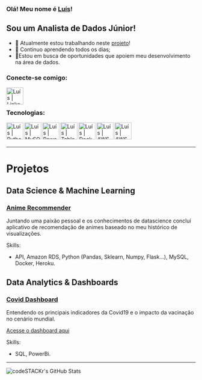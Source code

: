 ### Olá! Meu nome é [Luís][Linkedin]!

## Sou um Analista de Dados Júnior!

- 🥅 Atualmente estou trabalhando neste [projeto][project]!
- 🌱 Continuo aprendendo todos os dias;
- 🔭Estou em busca de oportunidades que apoiem meu desenvolvimento na área de dados.

### Conecte-se comigo:
[<img align="left" alt= "Luís | Linkedin" width="45px" src="https://cdn.jsdelivr.net/npm/simple-icons@v7/icons/linkedin.svg" />][Linkedin]

<br />
<br />

### Tecnologias:
<img align="left" alt= "Luís | Python" width="45px" src="https://cdn.jsdelivr.net/npm/simple-icons@v7/icons/python.svg" />
<img align="left" alt= "Luís | MySQL" width="45px" src="https://cdn.jsdelivr.net/npm/simple-icons@v7/icons/mysql.svg" />
<img align="left" alt= "Luís | PowerBi" width="45px" src="https://cdn.jsdelivr.net/npm/simple-icons@v7/icons/powerbi.svg" />
<img align="left" alt= "Luís | Tableau" width="45px" src="https://cdn.jsdelivr.net/npm/simple-icons@v7/icons/tableau.svg" />
<img align="left" alt= "Luís | Docker" width="45px" src="https://cdn.jsdelivr.net/npm/simple-icons@v7/icons/docker.svg" />
<img align="left" alt= "Luís | AWS" width="45px" src="https://cdn.jsdelivr.net/npm/simple-icons@v7/icons/amazonaws.svg" />
<img align="left" alt= "Luís | AWS" width="45px" src="https://cdn.jsdelivr.net/npm/simple-icons@v7/icons/amazonrds.svg" />

<br />


<br />
<br />

---
# Projetos

## Data Science & Machine Learning

### [Anime Recommender][animerecomender]
Juntando uma paixão pessoal e os conhecimentos de datascience 
concluí aplicativo de recomendação de animes baseado no meu 
histórico de visualizações.

Skills:
- API, Amazon RDS, Python (Pandas, Sklearn, Numpy, Flask...), MySQL, Docker, Heroku.

## Data Analytics & Dashboards

### [Covid Dashboard][coviddash]
Entendendo os principais indicadores da Covid19 e o impacto 
da vacinação no cenário mundial.

[Acesse o dashboard aqui][pbcovid]

Skills:
- SQL, PowerBi.


---
<img align="left" alt="codeSTACKr's GitHub Stats" src="https://github-readme-stats.vercel.app/api?username=Ledu55&show_icons=true&hide_border=false&title_color=ff652f&icon_color=FFE400&bg_color=09131B&text_color=ffffff&border_color=0c1a25" />





[Linkedin]: https://www.linkedin.com/in/lecn5/
[project]: https://github.com/Ledu55/Sql_Covid_Project
[animerecomender]: https://github.com/Ledu55/animeRecommender
[coviddash]: https://github.com/Ledu55/Sql_Covid_Project
[pbcovid]: https://app.powerbi.com/view?r=eyJrIjoiNmFmNWM0YTAtMjA3OC00ZDI5LWJlNGMtMWI1Y2JhNDJhODQ1IiwidCI6IjI1ZDM2M2EyLTRjNzktNDRlNy05N2I3LWVkZjgxZGY3ZTYwOSJ9
